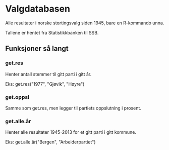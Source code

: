 Valgdatabasen
=============

Alle resultater i norske stortingsvalg siden 1945,
bare en R-kommando unna.

Tallene er hentet fra Statistikkbanken til SSB.

Funksjoner så langt
-------------------

### get.res
Henter antall stemmer til gitt parti i gitt år.

Eks: get.res("1977", "Gjøvik", "Høyre")

### get.oppsl
Samme som get.res, men legger til partiets oppslutning i prosent.

### get.alle.år
Henter alle resultater 1945-2013 for et gitt parti i gitt kommune.

Eks: get.alle.år("Bergen", "Arbeiderpartiet")
